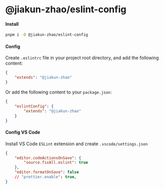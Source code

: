 # @jiakun-zhao/eslint-config

#### Install

```bash
pnpm i -D @jiakun-zhao/eslint-config
```

#### Config

Create `.eslintrc` file in your project root directory, and add the following content:

```json
{
    "extends": "@jiakun-zhao"
}
```

Or add the following content to your `package.json`:

```json
{
    "eslintConfig": {
        "extends": "@jiakun-zhao"
    }
}
```

#### Config VS Code

Install VS Code `ESLint` extension and create `.vscode/settings.json`

```json
{
    "editor.codeActionsOnSave": {
        "source.fixAll.eslint": true
    },
    "editor.formatOnSave": false
    // "prettier.enable": true,
}
```
